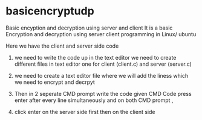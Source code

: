 # basicencryptudp
 Basic encyption and decryption using  server and client
 It is a basic Encryption and decryption using server client programming in Linux/ ubuntu
 
 Here we have the client and server side code

 1. we need to write the code up in the text editor we need to create different files in text editor one for client (client.c) and server (server.c)
 2. we need to create a text editor file where we will add the liness which we need to encrypt and decrpyt
 
 3. Then in 2 seperate CMD prompt write the code given CMD Code press enter after every line simultaneously and on both CMD prompt , 
 4. click enter on the server side first then on the client side
 
 
 
 
 
